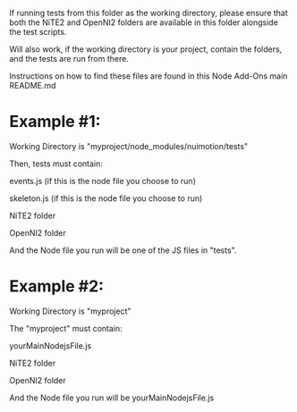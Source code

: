 If running tests from this folder as the working directory, please ensure that both the
NiTE2 and OpenNI2 folders are available in this folder alongside the test scripts.

Will also work, if the working directory is your project, contain the folders, and the tests are run from there.

Instructions on how to find these files are found in this Node Add-Ons main README.md

Example #1:
===========

Working Directory is "myproject/node_modules/nuimotion/tests"

Then, tests must contain:

events.js (if this is the node file you choose to run)

skeleton.js (if this is the node file you choose to run)

NiTE2 folder

OpenNI2 folder

And the Node file you run will be one of the JS files in "tests".


Example #2:
===========

Working Directory is "myproject"

The "myproject" must contain:

yourMainNodejsFile.js

NiTE2 folder

OpenNI2 folder

And the Node file you run will be yourMainNodejsFile.js